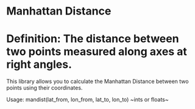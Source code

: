 Manhattan Distance
====================================
Definition: The distance between two points measured along axes at right angles.
====================================

This library allows you to calculate the Manhattan Distance between two points using their coordinates.

Usage: mandist(lat_from, lon_from, lat_to, lon_to) ~ints or floats~